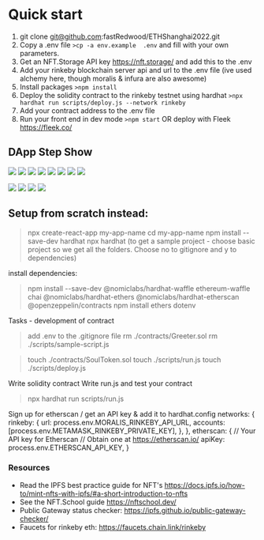 # Quick start
1. git clone git@github.com:fastRedwood/ETHShanghai2022.git
2. Copy  a .env file  `>cp -a env.example  .env` and fill with your own parameters.
3. Get an NFT.Storage API key https://nft.storage/ and add this to the .env
4. Add your rinkeby blockchain server api and url to the .env file (ive used alchemy here, though moralis & infura are also awesome)
5. Install packages `>npm install`
6. Deploy the solidity contract to the rinkeby testnet using hardhat `>npx hardhat run scripts/deploy.js --network rinkeby`
7. Add your contract address to the .env file
8. Run your front end in dev mode `>npm start` OR deploy with Fleek https://fleek.co/

## DApp Step Show

![](src/assets/2.png)
![](src/assets/3.png)
![](src/assets/4.png)
![](src/assets/5.png)
![](src/assets/6.png)
![](src/assets/7.png)
![](src/assets/1.png)
![](src/assets/8.png)

![](src/assets/9.png)
![](src/assets/10.png)
![](src/assets/11.png)
![](src/assets/12.png)


## Setup from scratch instead:

> npx create-react-app my-app-name
> cd my-app-name
> npm install --save-dev hardhat
> npx hardhat (to get a sample project - choose basic project so we get all the folders. Choose no to gitignore and y to dependencies)

install dependencies:

> npm install --save-dev @nomiclabs/hardhat-waffle ethereum-waffle chai @nomiclabs/hardhat-ethers @nomiclabs/hardhat-etherscan @openzeppelin/contracts
> npm install ethers dotenv

Tasks - development of contract

> add .env to the .gitignore file
> rm ./contracts/Greeter.sol
> rm ./scripts/sample-script.js

> touch ./contracts/SoulToken.sol
> touch ./scripts/run.js
> touch ./scripts/deploy.js

Write solidity contract
Write run.js and test your contract

> npx hardhat run scripts/run.js

Sign up for etherscan / get an API key & add it to hardhat.config
networks: {
rinkeby: {
url: process.env.MORALIS_RINKEBY_API_URL,
accounts: [process.env.METAMASK_RINKEBY_PRIVATE_KEY],
},
},
etherscan: {
// Your API key for Etherscan
// Obtain one at https://etherscan.io/
apiKey: process.env.ETHERSCAN_API_KEY,
}
### Resources

- Read the IPFS best practice guide for NFT's https://docs.ipfs.io/how-to/mint-nfts-with-ipfs/#a-short-introduction-to-nfts
- See the NFT.School guide https://nftschool.dev/
- Public Gateway status checker: https://ipfs.github.io/public-gateway-checker/
- Faucets for rinkeby eth: https://faucets.chain.link/rinkeby
